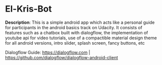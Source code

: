 # El-Kris-Bot
**Description**: This is a simple android app which acts like a personal guide for participants in the android basics track on Udacity. It consists of features such as a chatbox built with dialogflow, the implementation of youtube api for video tutorials, use of a compactible material design theme for all android versions, intro slider, splash screen, fancy buttons, etc 

Dialogflow Guide: https://dialogflow.com | https://github.com/dialogflow/dialogflow-android-client
